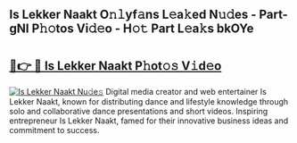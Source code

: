 ## Is Lekker Naakt O𝚗𝚕yf𝚊ns L𝚎a𝚔ed N𝚞𝚍es - Part-gNI P𝚑𝚘tos Vi𝚍𝚎o - H𝚘𝚝 Part L𝚎a𝚔s bkOYe

# <h2><a href="http://kf50p2a.oniu.top/?m=Is+Lekker+Naakt">🔗👉 🔴 Is Lekker Naakt P𝚑ot𝚘𝚜 V𝚒d𝚎o</a></h2>

[![Is Lekker Naakt Nu𝚍e𝚜](https://i.imgur.com/0qMVB7G.gif)](http://kf50p2a.oniu.top/?m=Is+Lekker+Naakt)
Digital media creator and web entertainer Is Lekker Naakt, known for distributing dance and lifestyle knowledge through solo and collaborative dance presentations and short videos. Inspiring entrepreneur Is Lekker Naakt, famed for their innovative business ideas and commitment to success.  
